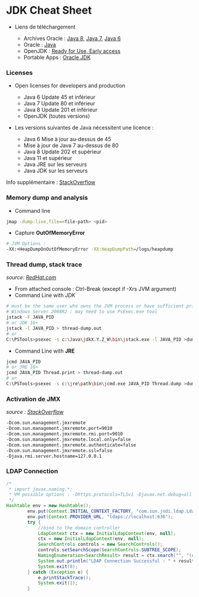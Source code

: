 # JDK Cheat Sheet

- Liens de téléchargement

  - Archives Oracle : [Java 8](https://www.oracle.com/java/technologies/javase/javase8-archive-downloads.html), [Java 7](https://www.oracle.com/java/technologies/javase/javase7-archive-downloads.html), [Java 6](https://www.oracle.com/fr/java/technologies/javase-java-archive-javase6-downloads.html)
  - Oracle : [Java](https://www.oracle.com/java/technologies/javase-downloads.html)
  - OpenJDK : [Ready for Use, Early access](https://jdk.java.net/)
  - Portable Apps : [Oracle JDK](https://portapps.io/app/oracle-jdk-portable/)

### Licenses

- Open licenses for developers and production

  - Java 6 Update 45 et inférieur
  - Java 7 Update 80 et inférieur
  - Java 8 Update 201 et inférieur
  - OpenJDK (toutes versions)

- Les versions suivantes de Java nécessitent une licence :

  - Java 6 Mise à jour au-dessus de 45
  - Mise à jour de Java 7 au-dessus de 80
  - Java 8 Update 202 et supérieur
  - Java 11 et supérieur
  - Java JRE sur les serveurs
  - Java JDK sur les serveurs

Info supplémentaire : [StackOverflow](https://stackoverflow.com/questions/58250782/which-free-version-of-java-can-i-use-for-production-environments-and-or-commerci)

### Memory dump and analysis

- Command line

```bash
jmap -dump:live,file=<file-path> <pid>
```
- Capture **OutOfMemoryError**

```bash
# JVM Options :
-XX:+HeapDumpOnOutOfMemoryError -XX:HeapDumpPath=/logs/heapdump
```


### Thread dump, stack trace

*source: [RedHat.com](https://access.redhat.com/solutions/19170)*

- From attached console : Ctrl-Break (except if -Xrs JVM argument)
- Command Line with *JDK*

```bash
# must be the same user who owns the JVM process or have sufficient privileges to access it (and Administrator for example)
# Windows Server 2008R2 : may need to use PsExec.exe tool
jstack -F JAVA_PID
# or JDK 16+
jstack -l JAVA_PID > thread-dump.out
# or 
C:\PSTools>psexec -s c:\Java\jdkX.Y.Z_W\bin\jstack.exe -l JAVA_PID >dump.txt
```
- Command Line with **JRE**

```bash
jcmd JAVA_PID
# or JRE 16+
jcmd JAVA_PID Thread.print > thread-dump.out
# or
C:\PSTools>psexec -s c:\jre\path\bin\jcmd.exe JAVA_PID Thread.dump >dump.txt
```

### Activation de JMX

*source : [StackOverflow](https://stackoverflow.com/questions/856881/how-to-activate-jmx-on-my-jvm-for-access-with-jconsole)*

```bash
-Dcom.sun.management.jmxremote
-Dcom.sun.management.jmxremote.port=9010
-Dcom.sun.management.jmxremote.rmi.port=9010
-Dcom.sun.management.jmxremote.local.only=false
-Dcom.sun.management.jmxremote.authenticate=false
-Dcom.sun.management.jmxremote.ssl=false
-Djava.rmi.server.hostname=127.0.0.1
```

### LDAP Connection

```java
/*
 * import javax.naming.*;
 * VM possible options : -Dhttps.protocols=TLSv1 -Djavax.net.debug=all
 */
Hashtable env = new Hashtable();
		env.put(Context.INITIAL_CONTEXT_FACTORY, "com.sun.jndi.ldap.LdapCtxFactory");
		env.put(Context.PROVIDER_URL, "ldaps://localhost:636");
		try {
			//bind to the domain controller
			LdapContext ctx = new InitialLdapContext(env, null);
			ctx = new InitialLdapContext(env, null);
			SearchControls controls = new SearchControls();
			controls.setSearchScope(SearchControls.SUBTREE_SCOPE);
			NamingEnumeration<SearchResult> result = ctx.search("", "(uid=username)", controls);
			System.out.println("LDAP Connection Successful : " + result);
			System.exit(0);
		} catch (Exception e) {
			e.printStackTrace();
			System.exit(1);
		}
```
